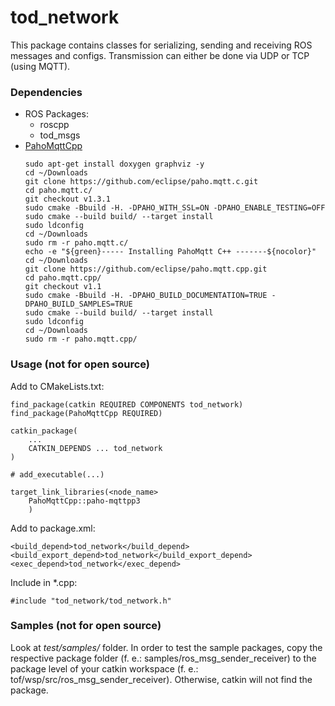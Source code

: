 # tod_network
This package contains classes for serializing, sending and receiving ROS messages and configs. Transmission can either be done via UDP or TCP (using MQTT).

### Dependencies
  * ROS Packages:
    * roscpp
    * tod_msgs
  * [PahoMqttCpp](https://github.com/eclipse/paho.mqtt.cpp)
    ```
    sudo apt-get install doxygen graphviz -y
    cd ~/Downloads
    git clone https://github.com/eclipse/paho.mqtt.c.git
    cd paho.mqtt.c/
    git checkout v1.3.1
    sudo cmake -Bbuild -H. -DPAHO_WITH_SSL=ON -DPAHO_ENABLE_TESTING=OFF
    sudo cmake --build build/ --target install
    sudo ldconfig
    cd ~/Downloads
    sudo rm -r paho.mqtt.c/
    echo -e "${green}----- Installing PahoMqtt C++ -------${nocolor}"
    cd ~/Downloads
    git clone https://github.com/eclipse/paho.mqtt.cpp.git
    cd paho.mqtt.cpp/
    git checkout v1.1
    sudo cmake -Bbuild -H. -DPAHO_BUILD_DOCUMENTATION=TRUE -DPAHO_BUILD_SAMPLES=TRUE
    sudo cmake --build build/ --target install
    sudo ldconfig
    cd ~/Downloads
    sudo rm -r paho.mqtt.cpp/
    ```

### Usage (not for open source)
Add to CMakeLists.txt:
```
find_package(catkin REQUIRED COMPONENTS tod_network)
find_package(PahoMqttCpp REQUIRED)

catkin_package(
    ...
    CATKIN_DEPENDS ... tod_network
)

# add_executable(...)

target_link_libraries(<node_name>
    PahoMqttCpp::paho-mqttpp3
	)
```
Add to package.xml:
```
<build_depend>tod_network</build_depend>
<build_export_depend>tod_network</build_export_depend>
<exec_depend>tod_network</exec_depend>
```

Include in *.cpp:
```
#include "tod_network/tod_network.h"
```

### Samples (not for open source)
Look at *test/samples/* folder.
In order to test the sample packages, copy the respective package folder (f. e.: samples/ros_msg_sender_receiver) to the package level of your catkin workspace (f. e.: tof/wsp/src/ros_msg_sender_receiver). Otherwise, catkin will not find the package.


